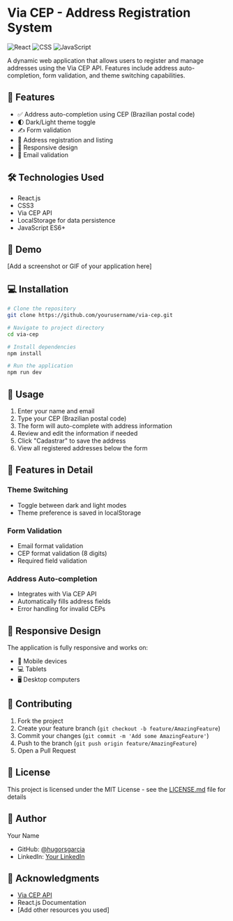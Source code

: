 # Via CEP - Address Registration System

![React](https://img.shields.io/badge/React-20232A?style=for-the-badge&logo=react&logoColor=61DAFB)
![CSS](https://img.shields.io/badge/CSS3-1572B6?style=for-the-badge&logo=css3&logoColor=white)
![JavaScript](https://img.shields.io/badge/JavaScript-F7DF1E?style=for-the-badge&logo=javascript&logoColor=black)

A dynamic web application that allows users to register and manage addresses using the Via CEP API. Features include address auto-completion, form validation, and theme switching capabilities.

## 🚀 Features

- ✅ Address auto-completion using CEP (Brazilian postal code)
- 🌓 Dark/Light theme toggle
- ✍️ Form validation
- 📝 Address registration and listing
- 📱 Responsive design
- 📧 Email validation

## 🛠️ Technologies Used

- React.js
- CSS3
- Via CEP API
- LocalStorage for data persistence
- JavaScript ES6+

## 🎯 Demo

[Add a screenshot or GIF of your application here]

## 💻 Installation

```bash
# Clone the repository
git clone https://github.com/yourusername/via-cep.git

# Navigate to project directory
cd via-cep

# Install dependencies
npm install

# Run the application
npm run dev
```

## 🔧 Usage

1. Enter your name and email
2. Type your CEP (Brazilian postal code)
3. The form will auto-complete with address information
4. Review and edit the information if needed
5. Click "Cadastrar" to save the address
6. View all registered addresses below the form

## 🎨 Features in Detail

### Theme Switching
- Toggle between dark and light modes
- Theme preference is saved in localStorage

### Form Validation
- Email format validation
- CEP format validation (8 digits)
- Required field validation

### Address Auto-completion
- Integrates with Via CEP API
- Automatically fills address fields
- Error handling for invalid CEPs

## 📱 Responsive Design

The application is fully responsive and works on:
- 📱 Mobile devices
- 💻 Tablets
- 🖥️ Desktop computers

## 🤝 Contributing

1. Fork the project
2. Create your feature branch (`git checkout -b feature/AmazingFeature`)
3. Commit your changes (`git commit -m 'Add some AmazingFeature'`)
4. Push to the branch (`git push origin feature/AmazingFeature`)
5. Open a Pull Request

## 📄 License

This project is licensed under the MIT License - see the [LICENSE.md](LICENSE.md) file for details

## 👤 Author

Your Name
- GitHub: [@hugorsgarcia](https://github.com/hugorsgarcia)
- LinkedIn: [Your LinkedIn](https://linkedin.com/in/hugorsgarcia)

## 🙏 Acknowledgments

- [Via CEP API](https://viacep.com.br/)
- React.js Documentation
- [Add other resources you used]
